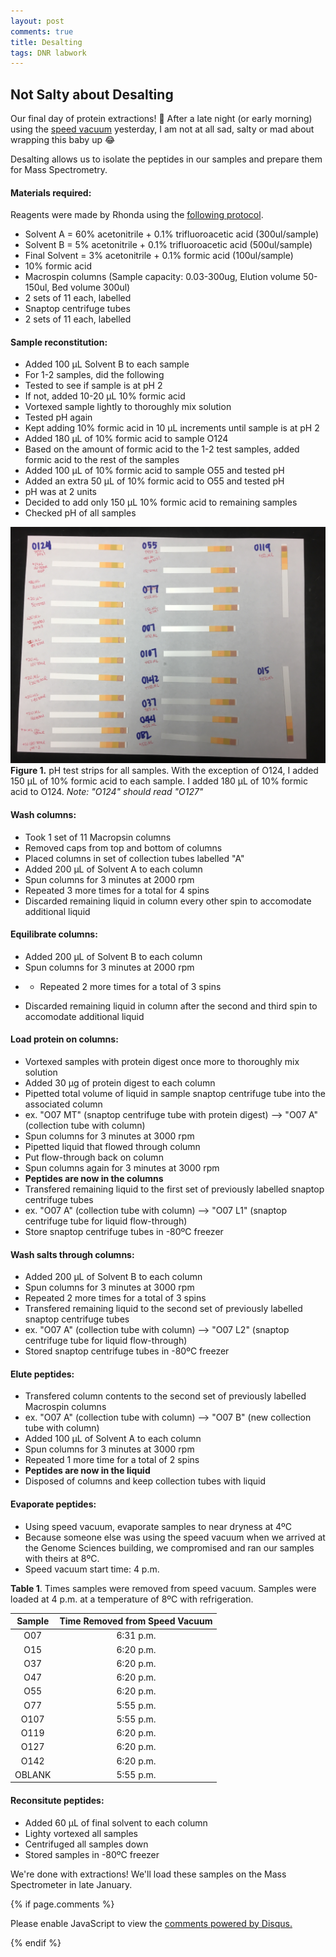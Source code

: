 ```yaml
---
layout: post
comments: true
title: Desalting
tags: DNR labwork
---
```


## Not Salty about Desalting

Our final day of protein extractions! :tada: After a late night (or early morning) using the [speed vacuum](https://yaaminiv.github.io/Speed-Vacuum/) yesterday, I am not at all sad, salty or mad about wrapping this baby up :joy:

Desalting allows us to isolate the peptides in our samples and prepare them for Mass Spectrometry. 

#### **Materials required**:
Reagents were made by Rhonda using the [following protocol](https://github.com/RobertsLab/resources/blob/master/protocols/ProteinprepforMSMS.md).

- Solvent A = 60% acetonitrile + 0.1% trifluoroacetic acid (300ul/sample)
- Solvent B = 5% acetonitrile + 0.1% trifluoroacetic acid (500ul/sample)
- Final Solvent = 3% acetonitrile + 0.1% formic acid (100ul/sample)
- 10% formic acid
- Macrospin columns (Sample capacity: 0.03-300ug, Elution volume 50-150ul, Bed volume 300ul)
 - 2 sets of 11 each, labelled
- Snaptop centrifuge tubes
 - 2 sets of 11 each, labelled
 
#### **Sample reconstitution**:
- Added 100 µL Solvent B to each sample
- For 1-2 samples, did the following
 - Tested to see if sample is at pH 2
 - If not, added 10-20 µL 10% formic acid
 - Vortexed sample lightly to thoroughly mix solution
 - Tested pH again
 - Kept adding 10% formic acid in 10 µL increments until sample is at pH 2
 - Added 180 µL of 10% formic acid to sample O124
- Based on the amount of formic acid to the 1-2 test samples, added formic acid to the rest of the samples
 - Added 100 µL of 10% formic acid to sample O55 and tested pH
 - Added an extra 50 µL of 10% formic acid to O55 and tested pH
  - pH was at 2 units
  - Decided to add only 150 µL 10% formic acid to remaining samples
- Checked pH of all samples

![pH strips](https://raw.githubusercontent.com/RobertsLab/project-oyster-oa/master/images/DNR/Lab-Notebook/pHstripsformicacid.jpg)
**Figure 1.** pH test strips for all samples. With the exception of O124, I added 150 µL of 10% formic acid to each sample. I added 180 µL of 10% formic acid to O124. *Note: "O124" should read "O127"*

#### **Wash columns**:
- Took 1 set of 11 Macropsin columns
 - Removed caps from top and bottom of columns
 - Placed columns in set of collection tubes labelled "A"
- Added 200 µL of Solvent A to each column
- Spun columns for 3 minutes at 2000 rpm
 - Repeated 3 more times for a total for 4 spins
 - Discarded remaining liquid in column every other spin to accomodate additional liquid

#### **Equilibrate columns**:
- Added 200 µL of Solvent B to each column
- Spun columns for 3 minutes at 2000 rpm
* - Repeated 2 more times for a total of 3 spins
 - Discarded remaining liquid in column after the second and third spin to accomodate additional liquid

#### **Load protein on columns**:
- Vortexed samples with protein digest once more to thoroughly mix solution
- Added 30 µg of protein digest to each column
 - Pipetted total volume of liquid in sample snaptop centrifuge tube into the associated column
 - ex. "O07 MT" (snaptop centrifuge tube with protein digest) --> "O07 A" (collection tube with column)
- Spun columns for 3 minutes at 3000 rpm
- Pipetted liquid that flowed through column
- Put flow-through back on column
- Spun columns again for 3 minutes at 3000 rpm
 - **Peptides are now in the columns**
- Transfered remaining liquid to the first set of previously labelled snaptop centrifuge tubes
 - ex. "O07 A" (collection tube with column) --> "O07 L1" (snaptop centrifuge tube for liquid flow-through)
- Store snaptop centrifuge tubes in -80ºC freezer

#### **Wash salts through columns**:
- Added 200 µL of Solvent B to each column
- Spun columns for 3 minutes at 3000 rpm
 - Repeated 2 more times for a total of 3 spins
- Transfered remaining liquid to the second set of previously labelled snaptop centrifuge tubes
 - ex. "O07 A" (collection tube with column) --> "O07 L2" (snaptop centrifuge tube for liquid flow-through)
- Stored snaptop centrifuge tubes in -80ºC freezer

#### **Elute peptides**:
- Transfered column contents to the second set of previously labelled Macrospin columns
 - ex. "O07 A" (collection tube with column) --> "O07 B" (new collection tube with column)
- Added 100 µL of Solvent A to each column
- Spun columns for 3 minutes at 3000 rpm
 - Repeated 1 more time for a total of 2 spins
 - **Peptides are now in the liquid**
- Disposed of columns and keep collection tubes with liquid

#### **Evaporate peptides**:
- Using speed vacuum, evaporate samples to near dryness at 4ºC
 - Because someone else was using the speed vacuum when we arrived at the Genome Sciences building, we compromised and ran our samples with theirs at 8ºC.
- Speed vacuum start time: 4 p.m.

**Table 1**. Times samples were removed from speed vacuum. Samples were loaded at 4 p.m. at a temperature of 8ºC with refrigeration.

| **Sample** | **Time Removed from Speed Vacuum** |
|:----------:|:----------------------------------:|
|     O07    |              6:31 p.m.             |
|     O15    |              6:20 p.m.             |
|     O37    |              6:20 p.m.             |
|     O47    |              6:20 p.m.             |
|     O55    |              6:20 p.m.             |
|     O77    |              5:55 p.m.             |
|    O107    |              5:55 p.m.             |
|    O119    |              6:20 p.m.             |
|    O127    |              6:20 p.m.             |
|    O142    |              6:20 p.m.             |
|   OBLANK   |              5:55 p.m.             |

#### **Reconsitute peptides**:
- Added 60 µL of final solvent to each column
- Lighty vortexed all samples
- Centrifuged all samples down
- Stored samples in -80ºC freezer

We're done with extractions! We'll load these samples on the Mass Spectrometer in late January.

{% if page.comments %}

<div id="disqus_thread"></div>
<script>

/**
*  RECOMMENDED CONFIGURATION VARIABLES: EDIT AND UNCOMMENT THE SECTION BELOW TO INSERT DYNAMIC VALUES FROM YOUR PLATFORM OR CMS.
*  LEARN WHY DEFINING THESE VARIABLES IS IMPORTANT: https://disqus.com/admin/universalcode/#configuration-variables*/
/*
var disqus_config = function () {
this.page.url = PAGE_URL;  // Replace PAGE_URL with your page's canonical URL variable
this.page.identifier = PAGE_IDENTIFIER; // Replace PAGE_IDENTIFIER with your page's unique identifier variable
};
*/
(function() { // DON'T EDIT BELOW THIS LINE
var d = document, s = d.createElement('script');
s.src = 'https://the-responsible-grad-student.disqus.com/embed.js';
s.setAttribute('data-timestamp', +new Date());
(d.head || d.body).appendChild(s);
})();
</script>
<noscript>Please enable JavaScript to view the <a href="https://disqus.com/?ref_noscript">comments powered by Disqus.</a></noscript>

{% endif %}

<script id="dsq-count-scr" src="//the-responsible-grad-student.disqus.com/count.js" async></script>
